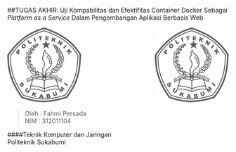 ##TUGAS AKHIR: Uji Kompabilitas dan Efektifitas Container Docker Sebagai *Platform as a Service* Dalam Pengembangan Aplikasi Berbasis Web
<br>


<img style="float: right" src="https://github.com/fahmpress/tugas-akhir/blob/master/images/cover.jpg">

![](https://github.com/fahmpress/tugas-akhir/blob/master/images/cover.jpg "Politeknik Sukabumi")

>Oleh	: Fahmi Persada <br>
>NIM		: 312011104


####Teknik Komputer dan Jaringan <br>Politeknik Sukabumi
